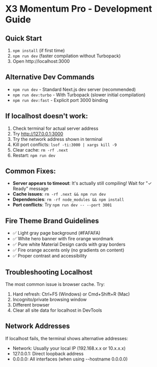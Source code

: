 # X3 Momentum Pro - Development Guide

## Quick Start
1. `npm install` (if first time)
2. `npm run dev` (faster compilation without Turbopack)
3. Open http://localhost:3000

## Alternative Dev Commands
- `npm run dev` - Standard Next.js dev server (recommended)
- `npm run dev:turbo` - With Turbopack (slower initial compilation)
- `npm run dev:fast` - Explicit port 3000 binding

## If localhost doesn't work:
1. Check terminal for actual server address
2. Try http://127.0.0.1:3000
3. Try the network address shown in terminal
4. Kill port conflicts: `lsof -ti:3000 | xargs kill -9`
5. Clear cache: `rm -rf .next`
6. Restart: `npm run dev`

## Common Fixes:
- **Server appears to timeout**: It's actually still compiling! Wait for "✓ Ready" message
- **Cache issues**: `rm -rf .next && npm run dev`
- **Dependencies**: `rm -rf node_modules && npm install`
- **Port conflicts**: Try `npm run dev -- --port 3001`

## Fire Theme Brand Guidelines
- ✅ Light gray page background (#FAFAFA)
- ✅ White hero banner with fire orange wordmark
- ✅ Pure white Material Design cards with gray borders
- ✅ Fire orange accents only (no gradients on content)
- ✅ Proper contrast and accessibility

## Troubleshooting Localhost
The most common issue is browser cache. Try:
1. Hard refresh: Ctrl+F5 (Windows) or Cmd+Shift+R (Mac)
2. Incognito/private browsing window
3. Different browser
4. Clear all site data for localhost in DevTools

## Network Addresses
If localhost fails, the terminal shows alternative addresses:
- Network: Usually your local IP (192.168.x.x or 10.x.x.x)
- 127.0.0.1: Direct loopback address
- 0.0.0.0: All interfaces (when using --hostname 0.0.0.0)
